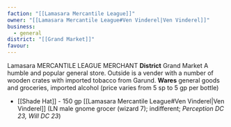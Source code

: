 ```yaml
---
faction: "[[Lamasara Mercantile League]]"
owner: "[[Lamasara Mercantile League#Ven Vinderel|Ven Vinderel]]"
business:
  - general
district: "[[Grand Market]]"
favour:
---
```

Lamasara MERCANTILE LEAGUE MERCHANT 
**District** Grand Market
A humble and popular general store. Outside is a vender with a number of wooden crates with imported tobacco from Garund.
**Wares** general goods and groceries, imported alcohol (price varies from 5 sp to 5 gp per bottle) 
- [[Shade Hat]] - 150 gp
[[Lamasara Mercantile League#Ven Vinderel|Ven Vinderel]] (LN male gnome grocer (wizard 7); indifferent; *Perception DC 23, Will DC 23*)